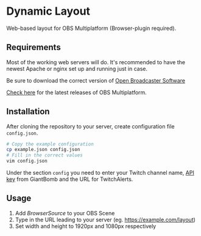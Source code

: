# Dynamic Layout

Web-based layout for OBS Multiplatform (Browser-plugin required).

## Requirements
Most of the working web servers will do. It's recommended to have the newest Apache or nginx set up and running just in case.

Be sure to download the correct version of [Open Broadcaster Software](https://github.com/jp9000/obs-studio/releases/download/0.13.1-rc1/OBS-MP-0.13.1-rc1-With-Browser-Installer.exe)

[Check here](https://github.com/jp9000/obs-studio/releases) for the latest releases of OBS Multiplatform.

## Installation
After cloning the repository to your server, create configuration file `config.json`.

```bash
# Copy the example configuration
cp example.json config.json
# Fill in the correct values
vim config.json
```

Under the section `config` you need to enter your Twitch channel name, [API key][gb] from GiantBomb and the URL for TwitchAlerts.

## Usage
1. Add _BrowserSource_ to your OBS Scene
2. Type in the URL leading to your server (eg. https://example.com/layout)
3. Set width and height to 1920px and 1080px respectively

[gb]: http://www.giantbomb.com/api/
